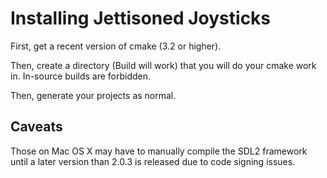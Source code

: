 # Installing Jettisoned Joysticks

First, get a recent version of cmake (3.2 or higher).

Then, create a directory (Build will work) that you will do your cmake work in. In-source builds are forbidden.

Then, generate your projects as normal.

## Caveats

Those on Mac OS X may have to manually compile the SDL2 framework until a later version than 2.0.3 is released due to code signing issues.

